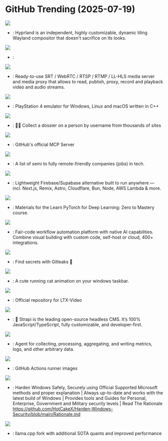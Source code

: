 # GitHub Trending (2025-07-19)

![](https://img.shields.io/badge/C%2B%2B-New%20229-green?style=flat-square&logo=appveyor)
- [](https://github.comundefined): Hyprland is an independent, highly customizable, dynamic tiling Wayland compositor that doesn't sacrifice on its looks.

![](https://img.shields.io/badge/Python-New%20245-green?style=flat-square&logo=appveyor)
- [](https://github.comundefined): 

![](https://img.shields.io/badge/Go-New%2042-green?style=flat-square&logo=appveyor)
- [](https://github.comundefined): Ready-to-use SRT / WebRTC / RTSP / RTMP / LL-HLS media server and media proxy that allows to read, publish, proxy, record and playback video and audio streams.

![](https://img.shields.io/badge/C%2B%2B-New%201-green?style=flat-square&logo=appveyor)
- [](https://github.comundefined): PlayStation 4 emulator for Windows, Linux and macOS written in C++

![](https://img.shields.io/badge/Python-New%20320-green?style=flat-square&logo=appveyor)
- [](https://github.comundefined): 🕵️‍♂️ Collect a dossier on a person by username from thousands of sites

![](https://img.shields.io/badge/Go-New%20239-green?style=flat-square&logo=appveyor)
- [](https://github.comundefined): GitHub's official MCP Server

![](https://img.shields.io/badge/JavaScript-New%20360-green?style=flat-square&logo=appveyor)
- [](https://github.comundefined): A list of semi to fully remote-friendly companies (jobs) in tech.

![](https://img.shields.io/badge/TypeScript-New%20138-green?style=flat-square&logo=appveyor)
- [](https://github.comundefined): Lightweight Firebase/Supabase alternative built to run anywhere — incl. Next.js, Remix, Astro, Cloudflare, Bun, Node, AWS Lambda & more.

![](https://img.shields.io/badge/Jupyter%20Notebook-New%2043-green?style=flat-square&logo=appveyor)
- [](https://github.comundefined): Materials for the Learn PyTorch for Deep Learning: Zero to Mastery course.

![](https://img.shields.io/badge/TypeScript-New%20699-green?style=flat-square&logo=appveyor)
- [](https://github.comundefined): Fair-code workflow automation platform with native AI capabilities. Combine visual building with custom code, self-host or cloud, 400+ integrations.

![](https://img.shields.io/badge/Go-New%20224-green?style=flat-square&logo=appveyor)
- [](https://github.comundefined): Find secrets with Gitleaks 🔑

![](https://img.shields.io/badge/C%23-New%20129-green?style=flat-square&logo=appveyor)
- [](https://github.comundefined): A cute running cat animation on your windows taskbar.

![](https://img.shields.io/badge/Python-New%20142-green?style=flat-square&logo=appveyor)
- [](https://github.comundefined): Official repository for LTX-Video

![](https://img.shields.io/badge/TypeScript-New%20236-green?style=flat-square&logo=appveyor)
- [](https://github.comundefined): 🚀 Strapi is the leading open-source headless CMS. It’s 100% JavaScript/TypeScript, fully customizable, and developer-first.

![](https://img.shields.io/badge/Go-New%20115-green?style=flat-square&logo=appveyor)
- [](https://github.comundefined): Agent for collecting, processing, aggregating, and writing metrics, logs, and other arbitrary data.

![](https://img.shields.io/badge/PowerShell-New%2011-green?style=flat-square&logo=appveyor)
- [](https://github.comundefined): GitHub Actions runner images

![](https://img.shields.io/badge/C%23-New%206-green?style=flat-square&logo=appveyor)
- [](https://github.comundefined): Harden Windows Safely, Securely using Official Supported Microsoft methods and proper explanation | Always up-to-date and works with the latest build of Windows | Provides tools and Guides for Personal, Enterprise, Government and Military security levels | Read The Rationale https://github.com/HotCakeX/Harden-Windows-Security/blob/main/Rationale.md

![](https://img.shields.io/badge/C%2B%2B-New%208-green?style=flat-square&logo=appveyor)
- [](https://github.comundefined): llama.cpp fork with additional SOTA quants and improved performance

